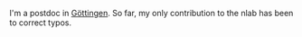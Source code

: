 I'm a postdoc in [Göttingen](http://www.uni-math.gwdg.de/rbentma/). So far, my only contribution to the nlab has been to correct typos.